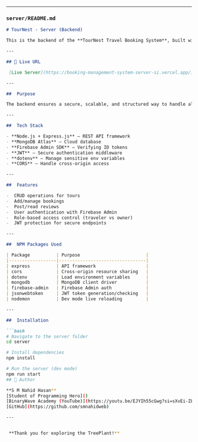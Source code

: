 
---

###  `server/README.md`

```markdown
# TourNest - Server (Backend)

This is the backend of the **TourNest Travel Booking System**, built with Express.js and MongoDB. It powers the API, handles authentication and authorization, and manages bookings, tours, and reviews.

---

## 🔗 Live URL

 [Live Server](https://booking-management-system-server-si.vercel.app/)

---

##  Purpose

The backend ensures a secure, scalable, and structured way to handle all core features of the TourNest application — from storing and retrieving tours to processing bookings and reviews.

---

##  Tech Stack

- **Node.js + Express.js** – REST API framework
- **MongoDB Atlas** – Cloud database
- **Firebase Admin SDK** – Verifying ID tokens
- **JWT** – Secure authentication middleware
- **dotenv** – Manage sensitive env variables
- **CORS** – Handle cross-origin access

---

##  Features

-  CRUD operations for tours
-  Add/manage bookings
-  Post/read reviews
-  User authentication with Firebase Admin
-  Role-based access control (traveler vs owner)
-  JWT protection for secure endpoints

---

##  NPM Packages Used

| Package          | Purpose                         |
|------------------|---------------------------------|
| express          | API framework                   |
| cors             | Cross-origin resource sharing   |
| dotenv           | Load environment variables      |
| mongodb          | MongoDB client driver           |
| firebase-admin   | Firebase Admin auth             |
| jsonwebtoken     | JWT token generation/checking   |
| nodemon          | Dev mode live reloading         |

---

##  Installation

```bash
# Navigate to the server folder
cd server

# Install dependencies
npm install

# Run the server (dev mode)
npm run start
## 👤 Author

**S M Nahid Hasan**  
[Student of Programming Hero]()
[BinaryWave Academy (YouTube)](https://youtu.be/EJYIh55cGwg?si=sXvEi-ZLNzR0neZ-)  
[GitHub](https://github.com/smnahidweb)

---


 **Thank you for exploring the TreePlant!**
